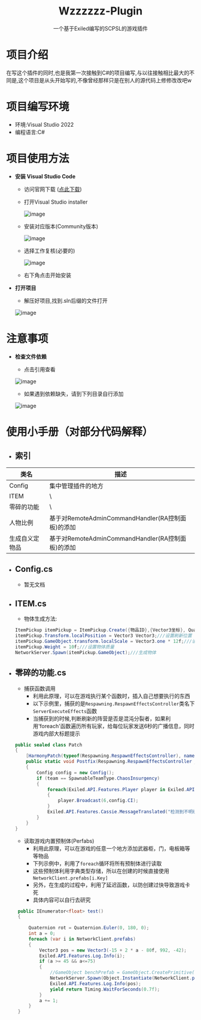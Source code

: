 # <div align="center">Wzzzzzz-Plugin</div>
<div align="center">一个基于Exiled编写的SCPSL的游戏插件</div>

# 项目介绍
在写这个插件的同时,也是我第一次接触到C#的项目编写,与以往接触相比最大的不同是,这个项目是从头开始写的,不像曾经那样只是在别人的源代码上修修改改吧w
# 项目编写环境
* 环境:Visual Studio 2022
* 编程语言:C#
# 项目使用方法
* <b>安装 Visual Studio Code</b>
  * 访问官网下载 (<a href="https://visualstudio.microsoft.com/zh-hans/vs/">点此下载</a>)
  * 打开Visual Studio installer
    
    ![image](https://github.com/user-attachments/assets/a6847ab3-637b-4f5a-9601-0a37b24bf088)
    
  * 安装对应版本(Community版本)
    
    ![image](https://github.com/user-attachments/assets/ae394759-35c9-44b8-a607-f62a3a4bdc37)

  * 选择工作复核(必要的)

    ![image](https://github.com/user-attachments/assets/71e5b00d-23cc-4c9c-a421-3d10d60ecb16)

  * 右下角点击开始安装

* <b>打开项目</b>
  * 解压好项目,找到.sln后缀的文件打开
    
   ![image](https://github.com/user-attachments/assets/b461cca3-c526-4c21-a97b-8eb0539906be)


# 注意事项
* <b>检查文件依赖</b>
  * 点击引用查看
    
  ![image](https://github.com/user-attachments/assets/1c26dc64-9978-4ccc-b39e-feff4cd2124d)

  * 如果遇到依赖缺失，请到下列目录自行添加

  ![image](https://github.com/user-attachments/assets/f9bab3b4-56d3-4f4e-ad86-02505d428ed1)

# 使用小手册（对部分代码解释）

* <h2>索引</h2>
  
| 类名  | 描述 |
| ------------- | ------------- |
| Config  | 集中管理插件的地方  |
| ITEM  | \  |
| 零碎的功能  | \  |
| 人物比例  | 基于对RemoteAdminCommandHandler(RA控制面板)的添加  |
|生成自义定物品| 基于对RemoteAdminCommandHandler(RA控制面板)的添加| 


* <h2>Config.cs</h2>

  * 暂无文档

* <h2>ITEM.cs</h2>

  * 物体生成方法:
  ```c#
  ItemPickup itemPickup = ItemPickup.Create({物品ID},{Vector3坐标}, Quaternion.identity);///定义物品
  itemPickup.Transform.localPosition = Vector3 Vector3;///设置刷新位置
  itemPickup.GameObject.transform.localScale = Vector3.one * 12f;///设置物体沿xyz轴扩大12倍（放大12倍）
  itemPickup.Weight = 10f;///设置物体质量
  NetworkServer.Spawn(itemPickup.GameObject);///生成物体
  ```
* <h2>零碎的功能.cs</h2>
  
  * 捕获函数调用
    * 利用此原理，可以在游戏执行某个函数时，插入自己想要执行的东西
    * 以下示例里，捕获的是`Respawning.RespawnEffectsController`类名下`ServerExecuteEffects`函数
    * 当捕获到的时候,判断刷新的阵营是否是混沌分裂者，如果利用'foreach'函数遍历所有玩家，给每位玩家发送6秒的广播信息，同时游戏内部大标题提示
  
  ```c#
  public sealed class Patch
  {
      [HarmonyPatch(typeof(Respawning.RespawnEffectsController), nameof(Respawning.RespawnEffectsController.ServerExecuteEffects))]
      public static void Postfix(Respawning.RespawnEffectsController __instance, ref SpawnableTeamType team)
      {
          Config config = new Config();
          if (team == SpawnableTeamType.ChaosInsurgency)
          {
              foreach(Exiled.API.Features.Player player in Exiled.API.Features.Player.List)
              {
                  player.Broadcast(6,config.CI);
              }
              Exiled.API.Features.Cassie.MessageTranslated("检测到不明组织进入设施", config.CI);
          }
      }
  }
  ```
  * 读取游戏内置预制体(Perfabs)
    * 利用此原理，可以在游戏的任意一个地方添加武器柜，门，电板箱等等物品
    * 下列示例中，利用了`foreach`循环将所有预制体进行读取
    * 这些预制体利用字典类型存储，所以在创建的时候直接使用`NetworkClient.prefabs[i.Key]`
    * 另外，在生成的过程中，利用了延迟函数，以防创建过快导致游戏卡死
    * 具体内容可以自行去研究
  ```c#
   public IEnumerator<float> test()
   {
       
       Quaternion rot = Quaternion.Euler(0, 180, 0);
       int a = 0;
       foreach (var i in NetworkClient.prefabs)
       {
           Vector3 pos = new Vector3(-15 + 2 * a - 80f, 992, -42);
           Exiled.API.Features.Log.Info(i);
           if (a >= 45 && a<=75)
           {
               //GameObject benchPrefab = GameObject.CreatePrimitive(PrimitiveType.Plane);
               NetworkServer.Spawn(Object.Instantiate(NetworkClient.prefabs[i.Key], pos, rot));
               Exiled.API.Features.Log.Info(pos);
               yield return Timing.WaitForSeconds(0.7f);
           }
           a += 1;
       }
   }
  ```
  









